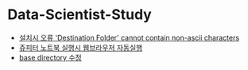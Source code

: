 # Data-Scientist-Study

- [설치시 오류 'Destination Folder' cannot contain non-ascii characters](https://daewonyoon.tistory.com/232)
- [쥬피터 노트북 실행시 웹브라우저 자동실행](https://github.com/h-jin9/jupyter-notebook-browser)
- [base directory 수정](https://0dood0.tistory.com/66)